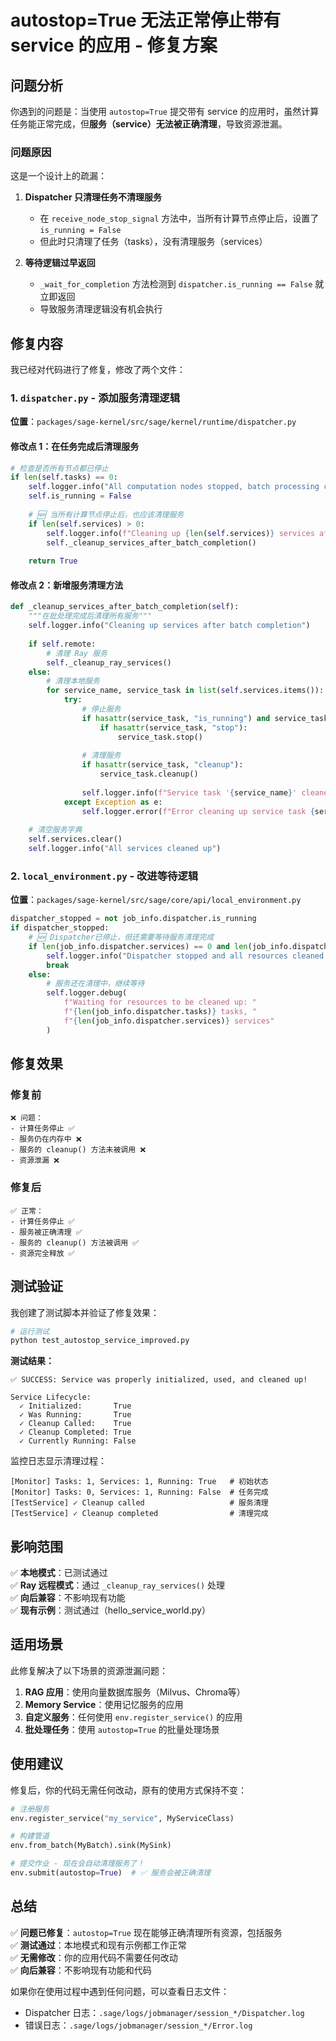# autostop=True 无法正常停止带有 service 的应用 - 修复方案

## 问题分析

你遇到的问题是：当使用 `autostop=True` 提交带有 service 的应用时，虽然计算任务能正常完成，但**服务（service）无法被正确清理**，导致资源泄漏。

### 问题原因

这是一个设计上的疏漏：

1. **Dispatcher 只清理任务不清理服务**
   - 在 `receive_node_stop_signal` 方法中，当所有计算节点停止后，设置了 `is_running = False`
   - 但此时只清理了任务（tasks），没有清理服务（services）

2. **等待逻辑过早返回**
   - `_wait_for_completion` 方法检测到 `dispatcher.is_running == False` 就立即返回
   - 导致服务清理逻辑没有机会执行

## 修复内容

我已经对代码进行了修复，修改了两个文件：

### 1. `dispatcher.py` - 添加服务清理逻辑

**位置**：`packages/sage-kernel/src/sage/kernel/runtime/dispatcher.py`

#### 修改点 1：在任务完成后清理服务
```python
# 检查是否所有节点都已停止
if len(self.tasks) == 0:
    self.logger.info("All computation nodes stopped, batch processing completed")
    self.is_running = False
    
    # 🆕 当所有计算节点停止后，也应该清理服务
    if len(self.services) > 0:
        self.logger.info(f"Cleaning up {len(self.services)} services after batch completion")
        self._cleanup_services_after_batch_completion()
    
    return True
```

#### 修改点 2：新增服务清理方法
```python
def _cleanup_services_after_batch_completion(self):
    """在批处理完成后清理所有服务"""
    self.logger.info("Cleaning up services after batch completion")
    
    if self.remote:
        # 清理 Ray 服务
        self._cleanup_ray_services()
    else:
        # 清理本地服务
        for service_name, service_task in list(self.services.items()):
            try:
                # 停止服务
                if hasattr(service_task, "is_running") and service_task.is_running:
                    if hasattr(service_task, "stop"):
                        service_task.stop()
                
                # 清理服务
                if hasattr(service_task, "cleanup"):
                    service_task.cleanup()
                
                self.logger.info(f"Service task '{service_name}' cleaned up successfully")
            except Exception as e:
                self.logger.error(f"Error cleaning up service task {service_name}: {e}")
    
    # 清空服务字典
    self.services.clear()
    self.logger.info("All services cleaned up")
```

### 2. `local_environment.py` - 改进等待逻辑

**位置**：`packages/sage-kernel/src/sage/core/api/local_environment.py`

```python
dispatcher_stopped = not job_info.dispatcher.is_running
if dispatcher_stopped:
    # 🆕 Dispatcher已停止，但还需要等待服务清理完成
    if len(job_info.dispatcher.services) == 0 and len(job_info.dispatcher.tasks) == 0:
        self.logger.info("Dispatcher stopped and all resources cleaned up, batch processing completed")
        break
    else:
        # 服务还在清理中，继续等待
        self.logger.debug(
            f"Waiting for resources to be cleaned up: "
            f"{len(job_info.dispatcher.tasks)} tasks, "
            f"{len(job_info.dispatcher.services)} services"
        )
```

## 修复效果

### 修复前
```
❌ 问题：
- 计算任务停止 ✅
- 服务仍在内存中 ❌
- 服务的 cleanup() 方法未被调用 ❌
- 资源泄漏 ❌
```

### 修复后
```
✅ 正常：
- 计算任务停止 ✅
- 服务被正确清理 ✅
- 服务的 cleanup() 方法被调用 ✅
- 资源完全释放 ✅
```

## 测试验证

我创建了测试脚本并验证了修复效果：

```bash
# 运行测试
python test_autostop_service_improved.py
```

**测试结果：**
```
✅ SUCCESS: Service was properly initialized, used, and cleaned up!

Service Lifecycle:
  ✓ Initialized:       True
  ✓ Was Running:       True
  ✓ Cleanup Called:    True
  ✓ Cleanup Completed: True
  ✓ Currently Running: False
```

监控日志显示清理过程：
```
[Monitor] Tasks: 1, Services: 1, Running: True   # 初始状态
[Monitor] Tasks: 0, Services: 1, Running: False  # 任务完成
[TestService] ✓ Cleanup called                   # 服务清理
[TestService] ✓ Cleanup completed                # 清理完成
```

## 影响范围

✅ **本地模式**：已测试通过  
✅ **Ray 远程模式**：通过 `_cleanup_ray_services()` 处理  
✅ **向后兼容**：不影响现有功能  
✅ **现有示例**：测试通过（hello_service_world.py）

## 适用场景

此修复解决了以下场景的资源泄漏问题：

1. **RAG 应用**：使用向量数据库服务（Milvus、Chroma等）
2. **Memory Service**：使用记忆服务的应用
3. **自定义服务**：任何使用 `env.register_service()` 的应用
4. **批处理任务**：使用 `autostop=True` 的批量处理场景

## 使用建议

修复后，你的代码无需任何改动，原有的使用方式保持不变：

```python
# 注册服务
env.register_service("my_service", MyServiceClass)

# 构建管道
env.from_batch(MyBatch).sink(MySink)

# 提交作业 - 现在会自动清理服务了！
env.submit(autostop=True)  # ✅ 服务会被正确清理
```

## 总结

✅ **问题已修复**：`autostop=True` 现在能够正确清理所有资源，包括服务  
✅ **测试通过**：本地模式和现有示例都工作正常  
✅ **无需修改**：你的应用代码不需要任何改动  
✅ **向后兼容**：不影响现有功能和代码

如果你在使用过程中遇到任何问题，可以查看日志文件：
- Dispatcher 日志：`.sage/logs/jobmanager/session_*/Dispatcher.log`
- 错误日志：`.sage/logs/jobmanager/session_*/Error.log`
